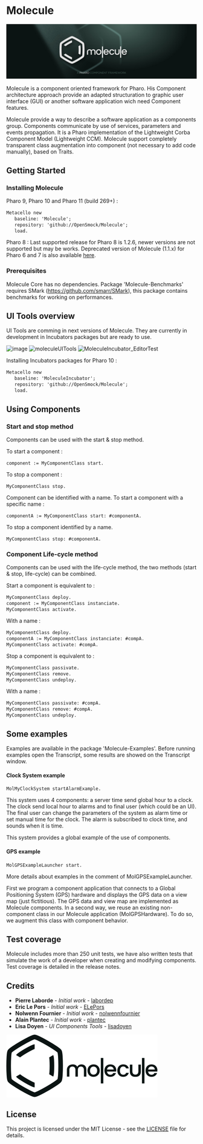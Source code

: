 # Molecule

![Molecule Logo](MoleculeBanner.jpg)

Molecule is a component oriented framework for Pharo. 
His Component architecture approach provide an adapted structuration to graphic user interface (GUI) or another software application wich need Component features.

Molecule provide a way to describe a software application as a components group. Components communicate by use of services, parameters and events propagation. It is a Pharo implementation of the Lightweight Corba Component Model (Lightweight CCM).
Molecule support completely transparent class augmentation into component (not necessary to add code manually), based on Traits.

## Getting Started

### Installing Molecule

Pharo 9, Pharo 10 and Pharo 11 (build 269+) : 

```smalltalk
Metacello new
   baseline: 'Molecule';
   repository: 'github://OpenSmock/Molecule';
   load.
```

Pharo 8 : Last supported release for Pharo 8 is 1.2.6, newer versions are not supported but may be works. 
Deprecated version of Molecule (1.1.x) for Pharo 6 and 7 is also available [here](https://github.com/OpenSmock/Molecule/tree/Molecule1.1.x).

### Prerequisites

Molecule Core has no dependencies.
Package 'Molecule-Benchmarks' requires SMark (https://github.com/smarr/SMark), this package contains benchmarks for working on performances.

## UI Tools overview

UI Tools are comming in next versions of Molecule. They are currently in development in Incubators packages but are ready to use.

![image](https://user-images.githubusercontent.com/49183340/151664721-feefb39a-6a9f-44b8-a54d-ef4f2b01bc65.png)
![moleculeUITools](https://user-images.githubusercontent.com/49183340/120898493-5eb8e100-c62b-11eb-86c6-021dc25e5dd0.PNG)
![MoleculeIncubator_EditorTest](https://user-images.githubusercontent.com/49183340/152546159-17f15103-2ac7-4938-8d8f-9de8ff60f3a8.gif)

Installing Incubators packages for Pharo 10 :

```smalltalk
Metacello new
   baseline: 'MoleculeIncubator';
   repository: 'github://OpenSmock/Molecule';
   load.
```

## Using Components

### Start and stop method

Components can be used with the start & stop method.

To start a component :

```smalltalk
component := MyComponentClass start.
```

To stop a component : 

```smalltalk
MyComponentClass stop.
```

Component can be identified with a name. To start a component with a specific name :

```smalltalk
componentA := MyComponentClass start: #componentA.
```

To stop a component identified by a name.

```smalltalk
MyComponentClass stop: #componentA.
```

### Component Life-cycle method

Components can be used with the life-cycle method, the two methods (start & stop, life-cycle) can be combined.

Start a component is equivalent to :

```smalltalk
MyComponentClass deploy.
component := MyComponentClass instanciate.
MyComponentClass activate.
```

With a name :

```smalltalk
MyComponentClass deploy.
componentA := MyComponentClass instanciate: #compA.
MyComponentClass activate: #compA.
```

Stop a component is equivalent to :

```smalltalk
MyComponentClass passivate.
MyComponentClass remove.
MyComponentClass undeploy.
```

With a name :

```smalltalk
MyComponentClass passivate: #compA.
MyComponentClass remove: #compA.
MyComponentClass undeploy.
```

## Some examples

Examples are available in the package 'Molecule-Examples'.
Before running examples open the Transcript, some results are showed on the Transcript window.

#### Clock System example

```smalltalk
MolMyClockSystem startAlarmExample.
```

This system uses 4 components: a server time send global hour to a clock. The clock send local hour to alarms and to final user (which could be an UI). The final user can change the parameters of the system as alarm time or set manual time for the clock. The alarm is subscribed to clock time, and sounds when it is time.

This system provides a global example of the use of components. 

#### GPS example

```smalltalk
MolGPSExampleLauncher start.
```
More details about examples in the comment of MolGPSExampleLauncher.

First we program a component application that connects to a Global Positioning System (GPS) hardware and displays the GPS data on a view map (just fictitious).
The GPS data and view map are implemented as Molecule components.
In a second way, we reuse an existing non-component class in our Molecule application (MolGPSHardware).
To do so, we augment this class with component behavior.

## Test coverage

Molecule includes more than 250 unit tests, we have also written tests that simulate the work of a developer when creating and modifying components. Test coverage is detailed in the release notes.

## Credits

* **Pierre Laborde** - *Initial work* - [labordep](https://github.com/labordep)
* **Eric Le Pors** - *Initial work* - [ELePors](https://github.com/ELePors)
* **Nolwenn Fournier** - *Initial work* - [nolwennfournier](https://github.com/nolwennfournier)
* **Alain Plantec** - *Initial work* - [plantec](https://github.com/plantec)
* **Lisa Doyen** - *UI Components Tools* - [lisadoyen](https://github.com/lisadoyen)

![Molecule Logo](MoleculeLogotype.svg)

## License

This project is licensed under the MIT License - see the [LICENSE](LICENSE) file for details.

